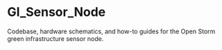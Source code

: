 # GI_Sensor_Node
Codebase, hardware schematics, and how-to guides for the Open Storm green infrastructure sensor node.
